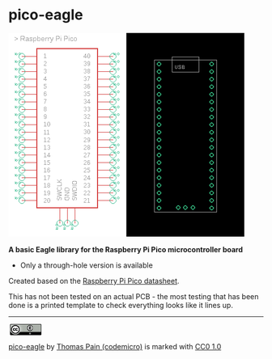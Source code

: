 # pico-eagle

![Image](https://raw.githubusercontent.com/codemicro/pico-eagle/master/img.png)

**A basic Eagle library for the Raspberry Pi Pico microcontroller board**

* Only a through-hole version is available

Created based on the [Raspberry Pi Pico datasheet](https://datasheets.raspberrypi.org/pico/pico-datasheet.pdf).

This has not been tested on an actual PCB - the most testing that has been done is a printed template to check everything looks like it lines up.

------

<img  style="height:22px!important;margin-left:3px;vertical-align:text-bottom;"   src="https://raw.githubusercontent.com/codemicro/pico-eagle/master/cc0.png">

<p xmlns:cc="http://creativecommons.org/ns#"  xmlns:dct="http://purl.org/dc/terms/"><a property="dct:title"  rel="cc:attributionURL"  href="https://github.com/codemicro/pico-eagle">pico-eagle</a>  by <a rel="cc:attributionURL dct:creator"  property="cc:attributionName"  href="https://github.com/codemicro">Thomas Pain (codemicro)</a> is marked  with <a  href="http://creativecommons.org/publicdomain/zero/1.0?ref=chooser-v1"  target="_blank" rel="license noopener noreferrer"  style="display:inline-block;">CC0 1.0</p></a>

